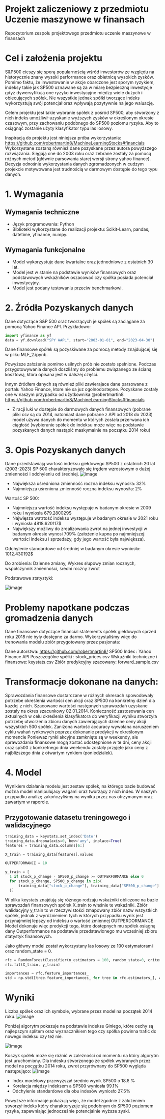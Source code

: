 # Projekt zaliczeniowy z przedmiotu Uczenie maszynowe w finansach
Repozytorium zespolu projektowego przedmiotu uczenie maszynowe w finansach 

# Cel i założenia projektu

S&P500 cieszy się sporą popularnością wśród inwestorów ze względu na historycznie znany wysoki performance oraz obietnicę wysokich zysków. Pomimo faktu, że inwestowanie w akcje obarczone jest sporym ryzykiem, indeksy takie jak SP500 uznawane są za w miarę bezpieczną inwestycje gdyż dywersyfikują one ryzyko inwestycyjne między wiele dużych i obiecujących spółek. 
Nie wszystkie jednak spółki tworzące indeks wykorzystują swój potencjał oraz wpływają pozytywnie na jego waluację.

Celem projektu jest takie wybranie spółek z pośród SP500, aby stworzony z nich indeks umożliwił uzyskanie wyższych zysków w określonym okresie czasowym, przy zachowaniu podobnego do SP500 poziomu ryzyka. Aby to osiągnąć zostanie użyty klasyfikator typu las losowy.

Inspiracją do projektu jest niniejsza próba wykorzystania:
https://github.com/robertmartin8/MachineLearningStocks#financials
Wykorzystane zostaną również dane pozyskane przez autora powyższego rozwiązania. Sięgają one do 2003 roku oraz zebrane zostały za pomocą różnych metod (głównie parsowania starej wersji strony yahoo finance). Decyzja odnośnie wykorzystania danych zgromadzonych w cudzym projekcie motywowana jest trudnością w darmowym dostępie do tego typu danych.

# 1. Wymagania 
## Wymagania techniczne
- Język programowania: Python
- Biblioteki wykorzystane do realizacji projektu: Scikit-Learn, pandas, datetime, yfinance, numpy.
## Wymagania funkcjonalne
- Model wykorzystuje dane kwartalne oraz jednodniowe z ostatnich 30 lat.
- Model jest w stanie na podstawie wyników finansowych oraz podstawowych wskaźników oszacować czy spółka posiada potenciał inwestycyjny.
- Model jest podany testowaniu przeciw benchmarkowi.


# 2. Źródła Pozyskanych danych
Dane dotyczące S&P 500 oraz tworzących je spółek są zaciągane za pomocą Yahoo Finance API.
Przykładowo:
```python
import yfinance as yf
data = yf.download("SPY AAPL", start="2003-01-01", end="2023-04-30")
```
Dane finansowe spółek są pozyskiwane za pomocą metody znajdującej się w pliku MLF_2.ipynb. 

Powyższe założenie pomimo usilnych prób nie zostało spełnione. Podczas przygotowywania danych doszliśmy do problemu związanego ze ścianą kosztową, która opisana jest w dalszej części. 

Innym źródłem danych są również pliki zawierajace dane parsowane z portalu Yahoo Finance, ktore nie sa juz ogolnodostepne. Pozyskane zostały one w naszym przypadku od użytkownika @robertmartin8
https://github.com/robertmartin8/MachineLearningStocks#financials

* Z racji luki w dostępie do darmowych danych finansowych (pobrane pliki csv są do 2014, natomiast dane pobrane z API od 2018 do 2023) model używa danych do momentu w których została przerwana ich ciągłość (wybieranie spółek do indeksu może więc na podstawie pozyskanych danych nastąpić maskymalnie na początku 2014 roku)

# 3. Opis Pozyskanych danych
Dane przedstawiają wartość indeksu giełdowego SP500 z ostatnich 20 lat (2003-2023)
SP 500 charakteryzowało się trędem wzrostowym o dużej zmienności i odchyleniu od średniej.
![image](https://user-images.githubusercontent.com/63823444/228917161-e3b4664e-d0c9-4fd6-b0c9-759c9d3a4715.png)


- Największa uśredniona zmienność roczna indeksu wynosiła: 32%
- Najmniejsza uśreniona zmienność roczna indeksu wynosiła: 2%

Wartość SP 500:
- Najmniejsza wartość indeksu występuje w badanym okresie w 2009 roku i wyniosła 679.280029$
- Najwięsza watrtość indeksu występuje w badanym okresie w 2021 roku i wyniosła 4818.620117$
- Największy możliwy do zrealizowania zwrot na jednej inwestycji w badanym okresie wynosi 709% (założenie kupna po najmniejszej wartości indeksu i sprzedaży, gdy jego wartość była największa). 

Odchylenie standardowe od średniej w badanym okresie wyniosło: 1012.430192$

Do zrobienia: Dzienne zmiany, Wykres słupowy zmian rocznych, współczynnik zmienności, średni roczny zwrot



Podstawowe statystyki:

![image](https://user-images.githubusercontent.com/63823444/232218363-00bd74cc-426d-4c1c-b378-2e03a3ca5cd1.png)

# Problemy napotkane podczas gromadzenia danych
Dane finansowe dotyczące financial statements spółek giełdowych sprzed roku 2018 nie były dostępne za darmo.
Wykorzystaliśmy więc do trenowania modelu zbiór przygotowany przez pasjonata:

Dane autorstwa: https://github.com/robertmartin8/ 
SP500 Index : Yahoo Finance API
Poszczególne spółki :  stock_prices.csv
Wskaźniki techniczne i finansowe: keystats.csv
Zbiór predykcyjny szacowany: forward_sample.csv

# Transformacje dokonane na danych:
Sprawozdania finansowe dostarczane w różnych okresach spowodowały potrzebe określenia wartości cen akcji oraz SP500 na konkretny dzień dla każdej z nich.
Szacowane wartości następnych sprawozdań uzyskane zostały na okres szacunkowy 02.01.2014.
Konieczność zastosowania cen aktualnych w celu określenia klasyfikatora do weryfikacji wyniku stworzyła potrzebę utworzenia zbioru danych zawierających dzienne ceny akcji wszystkich 500 spółek.
Zaniżona wartość accuracy wywołana naruszeniem cyklu wahań rynkowych poprzez dokonanie predykcji w określonym momencie
Ponieważ rynki akcyjne zamknięte są w weekendy, ale sprawozdania finansowe mogą zostać udostępnione w te dni, ceny akcji oraz sp500 z konkretnego dnia weekendu zostały przyjęte jako ceny z najbliższego dnia z otwartym rynkiem (poniedzialek).



# 4. Model
Wynikiem działania modelu jest zestaw spółek, na którego bazie budować można model manipulujacy wagami oraz tworzący z nich index.
W naszym przypadku analizę zakończyliśmy na wyniku przez nas otrzymanym oraz zawartym w raporcie.

## Przygotowanie datasetu treningowego i walidacyjnego 
```python
training_data = keystats.set_index('Date')
training_data.dropna(axis=0, how='any', inplace=True)
features = training_data.columns[6:]

X_train = training_data[features].values

OUTPERFORMANCE = 10

y_train = [
  1 if stock_p_change - SP500_p_change >= OUTPERFORMANCE else 0
  for stock_p_change, SP500_p_change in zip(
      training_data["stock_p_change"], training_data["SP500_p_change"]
  )]

  ```

W pliku keystats znajdują się różnego rodzaju wskaźniki obliczone na bazie sprawozdań finansowych spółek X_train to właśnie te wskaźniki. Zbiór walidacyjny y_train to w rzeczywistości zmapowany zbiór nazw wszystkich spółek, jednak z wyróżnieniem tych w których przypadku wynik jest przynajmniej lepszy od indeksu o wartość zmiennej OUTPERDORMANCE. Model dokonuje więc predykcji tego, które dostępnych mu spółek osiągną dany Outperformance na podstawie przedstawionego mu wcześniej zbioru statystyk finansowych. 


Jako główny model został wykorzystany las losowy ze 100 estymatorami oraz random_state = 0.

```python
rfc = RandomForestClassifier(n_estimators = 100, random_state=0, criterion= 'gini')
rfc.fit(X_train, y_train)

importances = rfc.feature_importances_
std = np.std([tree.feature_importances_ for tree in rfc.estimators_], axis=0)
```

# Wyniki
Liczba spółek oraz ich symbole, wybrane przez model na początek 2014 roku.
![image](https://github.com/dzejkopjarosinski/ZespolR/assets/63823444/c98a99e0-a215-4ea2-93ca-bbad0688b0a9)


Poniżej algorytm pokazuje na podstawie indeksu Giniego, które cechy są najlepszym splitem oraz wyznacznikiem tego czy spółka powinna trafić do nowego indeksu czy też nie.

![image](https://github.com/dzejkopjarosinski/ZespolR/assets/63823444/3a44592d-0098-4b97-9c9d-9525c50ba62a)


Koszyk spółek może się różnić w zależności od momentu na który algorytm jest uruchomiony. Dla indesku stworzonego ze spółek wybranych przez model na początku 2014 roku, zwrot przyrównany do SP500 wygląda następująco:
![image](https://github.com/dzejkopjarosinski/ZespolR/assets/63823444/adc6d00a-81bf-4f87-8e6f-05320bc685ae)

* Index modelowy przewyższał średnio wynik SP500 o 18.8 %
* Korelacja między indeksem a SP500 wyniosła 99.1%
* Odchylenie standardowe dla obu indesów wyniosło 27.5%

Powyższe informacje pokazują więc, że model zgodnie z założeniem stworzył indeks który charakteryzuje się podobnym do SP500 poziomem ryzyka, zapewniając jednocześnie potencjalnie wyższe zyski.

